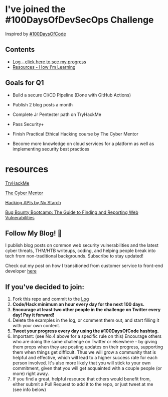 # I've joined the #100DaysOfDevSecOps Challenge
Inspired by [#100DaysOfCode](https://github.com/kallaway/100-days-of-code)

## Contents

* [Log - click here to see my progress](log-entries/log.md)
* [Resources - How I'm Learning](#resources)

## Goals for Q1

- Build a secure CI/CD Pipeline (Done with GitHub Actions)

- Publish 2 blog posts a month 

- Complete Jr Pentester path on TryHackMe 

- Pass Security+

- Finish Practical Ethical Hacking course by The Cyber Mentor 

- Become more knowledge on cloud services for a platform as well as implementing security best practices

# resources 
[TryHackMe](https://tryhackme.com)

[The Cyber Mentor](https://academy.tcm-sec.com) 

[Hacking APIs by No Starch](https://nostarch.com/hacking-apis)

[Bug Bounty Bootcamp: The Guide to Finding and Reporting Web Vulnerabilities](https://nostarch.com/bug-bounty-bootcamp)

## Follow My Blog! 💌
I publish blog posts on common web security vulnerabilities and the latest cyber threats, THM/HTB writeups, coding, and helping people break into tech from non-traditional backgrounds. Subscribe to stay updated!  

Check out my post on how I transitioned from customer service to front-end developer [here](https://www.taeluralexis.com/jekyll/update/2019/12/16/how-i-landed-my-first-web-developer-role.html)

## If you've decided to join:

1.  Fork this repo and commit to the [Log](log-entries.md)
3.  **Code/Hack minimum an hour every day for the next 100 days.**
4.  **Encourage at least two other people in the challenge on Twitter every day! Pay it forward!**
5.  Delete the examples in the log, or comment them out, and start filling it with your own content.
6.  **Tweet your progress every day using the #100DaysOfCode hashtag.**
7.  Important: (see No.4 above for a specific rule on this) Encourage others who are doing the same challenge on Twitter or elsewhere - by giving them props when they are posting updates on their progress, supporting them when things get difficult. Thus we will grow a community that is helpful and effective, which will lead to a higher success rate for each person involved. It's also more likely that you will stick to your own commitment, given that you will get acquainted with a couple people (or more) right away.
8.  If you find a great, helpful resource that others would benefit from, either submit a Pull Request to add it to the repo, or just tweet at me (see info below)

